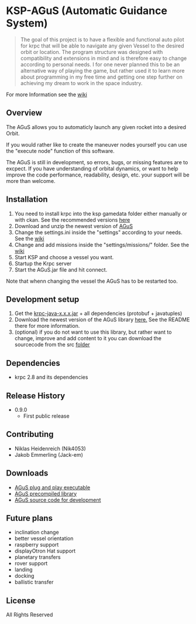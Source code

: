 # KSP-AGuS (Automatic Guidance System)
> The goal of this project is to have a flexible and functional auto pilot for krpc that will be able to navigate any given Vessel to the desired orbit or location. The program structure was designed with compatibility and extensions in mind and is therefore easy to change according to personal needs. 
I for one never planned this to be an alternative way of playing the game, but rather used it to learn more about programming in my free time and getting one step further on achieving my dream to work in the space industry. 
<p>

For more Information see the [wiki](https://github.com/Nik4053/KSP-KRPC-AGuS-Automatic-Guidance-System/wiki)
## Overview
The AGuS allows you to automaticly launch any given rocket into a desired Orbit.

If you would rather like to create the maneuver nodes yourself you can use the "execute node" function of this software.

The AGuS is still in development, so errors, bugs, or missing features are to excpect. If you have understanding of orbital dynamics, or want to help improve the code performance, readability, design, etc. your support will be more than welcome.

## Installation
 1. You need to install krpc into the ksp gamedata folder either manually or with ckan. See the recommended versions [here](https://github.com/Nik4053/KSP-AGuS-Automatic-Guidance-System/wiki)
 2. Download and unzip the newest version of [AGuS](https://github.com/Nik4053/KSP-KRPC-AGuS-Automatic-Guidance-System/tree/master/user)
 3. Change the settings.ini inside the "settings" according to your needs. See the [wiki](https://github.com/Nik4053/KSP-KRPC-AGuS-Automatic-Guidance-System/wiki)
 4. Change and add missions inside the "settings/missions/" folder. See the [wiki](https://github.com/Nik4053/KSP-KRPC-AGuS-Automatic-Guidance-System/wiki)
 5. Start KSP and choose a vessel you want.
 6. Startup the Krpc server
 5. Start the AGuS.jar file and hit connect.
 
 Note that whenn changing the vessel the AGuS has to be restarted too.
 
## Development setup
 1. Get the [krpc-java-x.x.x.jar](http://forum.kerbalspaceprogram.com/index.php?/topic/62902-130-krpc-remote-procedure-call-server-v039-14th-june-2017/) + all dependencies (protobuf + javatuples)
 2. Download the newest version of the AGuS library [here.](https://github.com/Nik4053/KSP-AGuS-Automatic-Guidance-System/tree/master/libs) See the README there for more information.
 3. (optional) if you do not want to use this library, but rather want to change, improve and add content to it you can download the sourcecode from the src [folder](https://github.com/Nik4053/KSP-AGuS-Automatic-Guidance-System/tree/master/dev)
## Dependencies
* krpc 2.8 and its dependencies

## Release History
* 0.9.0
    * First public release
    
## Contributing
* Niklas Heidenreich (Nik4053) 
* Jakob Emmerling (Jack-em)

## Downloads
* [AGuS plug and play executable](https://github.com/Nik4053/KSP-KRPC-AGuS-Automatic-Guidance-System/tree/master/user)
* [AGuS precompiled library](https://github.com/Nik4053/KSP-AGuS-Automatic-Guidance-System/tree/master/libs)
* [AGuS source code for development](https://github.com/Nik4053/KSP-AGuS-Automatic-Guidance-System/tree/master/dev)

## Future plans
* inclination change
* better vessel orientation
* raspberry support
* displayOtron Hat support
* planetary transfers
* rover support
* landing
* docking
* ballistic transfer

## License
All Rights Reserved

